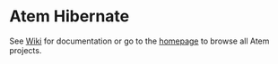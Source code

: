 Atem Hibernate
===================

See [Wiki](http://www.github.com/stemey/atem.hibernate.github.com/wiki) for documentation or go to the [homepage](http://www.atemsource.org) to browse all Atem projects.
